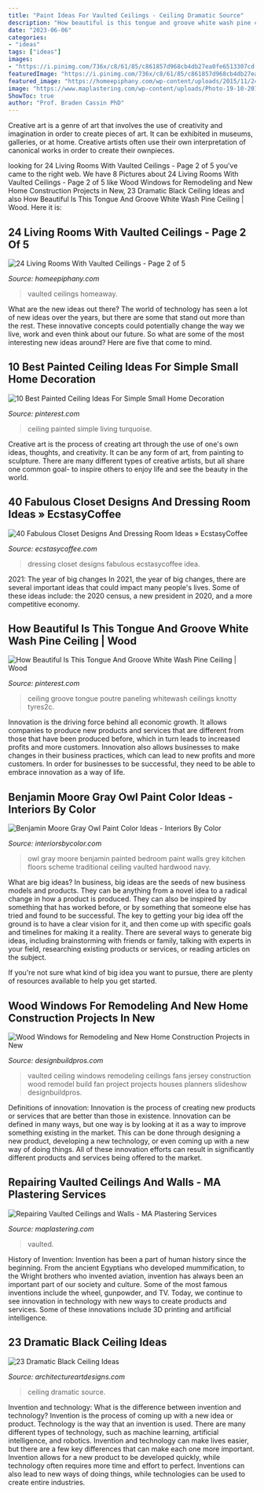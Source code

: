```yaml
---
title: "Paint Ideas For Vaulted Ceilings - Ceiling Dramatic Source"
description: "How beautiful is this tongue and groove white wash pine ceiling"
date: "2023-06-06"
categories:
- "ideas"
tags: ["ideas"]
images:
- "https://i.pinimg.com/736x/c8/61/85/c861857d968cb4db27ea0fe6513307cd.jpg"
featuredImage: "https://i.pinimg.com/736x/c8/61/85/c861857d968cb4db27ea0fe6513307cd.jpg"
featured_image: "https://homeepiphany.com/wp-content/uploads/2015/11/24-Living-Rooms-With-Vaulted-Ceilings-9.jpg"
image: "https://www.maplastering.com/wp-content/uploads/Photo-19-10-2017-15-48-03-1.jpg"
ShowToc: true
author: "Prof. Braden Cassin PhD"
---
```



Creative art is a genre of art that involves the use of creativity and imagination in order to create pieces of art. It can be exhibited in museums, galleries, or at home. Creative artists often use their own interpretation of canonical works in order to create their ownpieces.

	

		
looking for 24 Living Rooms With Vaulted Ceilings - Page 2 of 5 you've came to the right web. We have 8 Pictures about 24 Living Rooms With Vaulted Ceilings - Page 2 of 5 like Wood Windows for Remodeling and New Home Construction Projects in New, 23 Dramatic Black Ceiling Ideas and also How Beautiful Is This Tongue And Groove White Wash Pine Ceiling | Wood. Here it is:
		
    
## 24 Living Rooms With Vaulted Ceilings - Page 2 Of 5

<img loading=lazy src="https://homeepiphany.com/wp-content/uploads/2015/11/24-Living-Rooms-With-Vaulted-Ceilings-9.jpg" onerror="this.onerror=null;this.src='https://tse4.mm.bing.net/th?id=OIP.bFt5W0_pPk1ZvRDmWkYxgwHaE7&amp;pid=15.1';" alt="24 Living Rooms With Vaulted Ceilings - Page 2 of 5">

_Source: homeepiphany.com_

>vaulted ceilings homeaway. 

	

What are the new ideas out there?
The world of technology has seen a lot of new ideas over the years, but there are some that stand out more than the rest. These innovative concepts could potentially change the way we live, work and even think about our future. So what are some of the most interesting new ideas around? Here are five that come to mind.

    
## 10 Best Painted Ceiling Ideas For Simple Small Home Decoration

<img loading=lazy src="https://i.pinimg.com/736x/c8/61/85/c861857d968cb4db27ea0fe6513307cd.jpg" onerror="this.onerror=null;this.src='https://tse1.mm.bing.net/th?id=OIP.n7RaMcKVw2l6TqVhMHIQ2wHaK-&amp;pid=15.1';" alt="10 Best Painted Ceiling Ideas For Simple Small Home Decoration">

_Source: pinterest.com_

>ceiling painted simple living turquoise. 

	

Creative art is the process of creating art through the use of one's own ideas, thoughts, and creativity. It can be any form of art, from painting to sculpture. There are many different types of creative artists, but all share one common goal- to inspire others to enjoy life and see the beauty in the world.

    
## 40 Fabulous Closet Designs And Dressing Room Ideas » EcstasyCoffee

<img loading=lazy src="https://i1.wp.com/www.ecstasycoffee.com/wp-content/uploads/2017/02/Dressing-Room-Design-Ideas48.jpg?resize=749%2C868" onerror="this.onerror=null;this.src='https://tse1.mm.bing.net/th?id=OIP.YaHRs8fBC8QinonLX5c-tQHaIl&amp;pid=15.1';" alt="40 Fabulous Closet Designs And Dressing Room Ideas » EcstasyCoffee">

_Source: ecstasycoffee.com_

>dressing closet designs fabulous ecstasycoffee idea. 

	

2021: The year of big changes
In 2021, the year of big changes, there are several important ideas that could impact many people's lives. Some of these ideas include: the 2020 census, a new president in 2020, and a more competitive economy.

    
## How Beautiful Is This Tongue And Groove White Wash Pine Ceiling | Wood

<img loading=lazy src="https://i.pinimg.com/736x/d8/4a/21/d84a21e4b9bc607e270e0e0e976c511c.jpg" onerror="this.onerror=null;this.src='https://tse1.mm.bing.net/th?id=OIP.9s0RY4dIO-By5VktM0jmUAHaLH&amp;pid=15.1';" alt="How Beautiful Is This Tongue And Groove White Wash Pine Ceiling | Wood">

_Source: pinterest.com_

>ceiling groove tongue poutre paneling whitewash ceilings knotty tyres2c. 

	

Innovation is the driving force behind all economic growth. It allows companies to produce new products and services that are different from those that have been produced before, which in turn leads to increased profits and more customers. Innovation also allows businesses to make changes in their business practices, which can lead to new profits and more customers. In order for businesses to be successful, they need to be able to embrace innovation as a way of life.

    
## Benjamin Moore Gray Owl Paint Color Ideas - Interiors By Color

<img loading=lazy src="http://www.interiorsbycolor.com/wp-content/uploads/2017/11/Traditional-bedroom-painted-in-Benjamin-Moore-Gray-Owl-1.jpg" onerror="this.onerror=null;this.src='https://tse2.mm.bing.net/th?id=OIP.COxTMWAsmGBbJq3HENI8zgHaJ4&amp;pid=15.1';" alt="Benjamin Moore Gray Owl Paint Color Ideas - Interiors By Color">

_Source: interiorsbycolor.com_

>owl gray moore benjamin painted bedroom paint walls grey kitchen floors scheme traditional ceiling vaulted hardwood navy. 

	

What are big ideas?
In business, big ideas are the seeds of new business models and products. They can be anything from a novel idea to a radical change in how a product is produced. They can also be inspired by something that has worked before, or by something that someone else has tried and found to be successful. 
The key to getting your big idea off the ground is to have a clear vision for it, and then come up with specific goals and timelines for making it a reality. There are several ways to generate big ideas, including brainstorming with friends or family, talking with experts in your field, researching existing products or services, or reading articles on the subject. 

If you're not sure what kind of big idea you want to pursue, there are plenty of resources available to help you get started.

    
## Wood Windows For Remodeling And New Home Construction Projects In New

<img loading=lazy src="https://www.designbuildpros.com/wp-content/gallery/wood-windows-for-remodeling-and-new-home-construction-projects-in-new-jersey/pella-casement-windows-with-mini-blinds-between-the-glass-in-monmouth-county-nj.jpg" onerror="this.onerror=null;this.src='https://tse4.mm.bing.net/th?id=OIP.NhvbnWIkAHr-2Xi6jjNfZgHaFj&amp;pid=15.1';" alt="Wood Windows for Remodeling and New Home Construction Projects in New">

_Source: designbuildpros.com_

>vaulted ceiling windows remodeling ceilings fans jersey construction wood remodel build fan project projects houses planners slideshow designbuildpros. 

	

Definitions of innovation:
Innovation is the process of creating new products or services that are better than those in existence. Innovation can be defined in many ways, but one way is by looking at it as a way to improve something existing in the market. This can be done through designing a new product, developing a new technology, or even coming up with a new way of doing things. All of these innovation efforts can result in significantly different products and services being offered to the market.

    
## Repairing Vaulted Ceilings And Walls - MA Plastering Services

<img loading=lazy src="https://www.maplastering.com/wp-content/uploads/Photo-19-10-2017-15-48-03-1.jpg" onerror="this.onerror=null;this.src='https://tse2.mm.bing.net/th?id=OIP.D6vT7AtnVBV1OqnMxBE46AHaJ4&amp;pid=15.1';" alt="Repairing Vaulted Ceilings and Walls - MA Plastering Services">

_Source: maplastering.com_

>vaulted. 

	

History of Invention:
Invention has been a part of human history since the beginning. From the ancient Egyptians who developed mummification, to the Wright brothers who invented aviation, invention has always been an important part of our society and culture. Some of the most famous inventions include the wheel, gunpowder, and TV. Today, we continue to see innovation in technology with new ways to create products and services. Some of these innovations include 3D printing and artificial intelligence.

    
## 23 Dramatic Black Ceiling Ideas

<img loading=lazy src="http://www.architectureartdesigns.com/wp-content/uploads/2013/11/1318.jpg" onerror="this.onerror=null;this.src='https://tse4.mm.bing.net/th?id=OIP.EJqR0-B2mHZl89B37q2nugHaKH&amp;pid=15.1';" alt="23 Dramatic Black Ceiling Ideas">

_Source: architectureartdesigns.com_

>ceiling dramatic source. 

	

Invention and technology: What is the difference between invention and technology?
Invention is the process of coming up with a new idea or product. Technology is the way that an invention is used. There are many different types of technology, such as machine learning, artificial intelligence, and robotics. Invention and technology can make lives easier, but there are a few key differences that can make each one more important. 
Invention allows for a new product to be developed quickly, while technology often requires more time and effort to perfect. Inventions can also lead to new ways of doing things, while technologies can be used to create entire industries.

